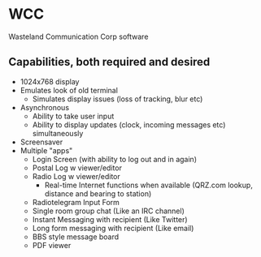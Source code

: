 WCC  
===  
  
Wasteland Communication Corp software  
  
Capabilities, both __required__ and desired 
-----
*   1024x768 display
*   Emulates look of old terminal
    *   Simulates display issues (loss of tracking, blur etc)
*   Asynchronous
    *   Ability to take user input
    *   Ability to display updates (clock, incoming messages etc) simultaneously
*   Screensaver
*   Multiple "apps"
    *   Login Screen (with ability to log out and in again)
    *   Postal Log w viewer/editor
    *   Radio Log w viewer/editor
        *   Real-time Internet functions when available (QRZ.com lookup, distance and bearing to station)
    *   Radiotelegram Input Form
    *   Single room group chat (Like an IRC channel)
    *   Instant Messaging with recipient (Like Twitter)
    *   Long form messaging with recipient (Like email)
    *   BBS style message board
    *   PDF viewer
